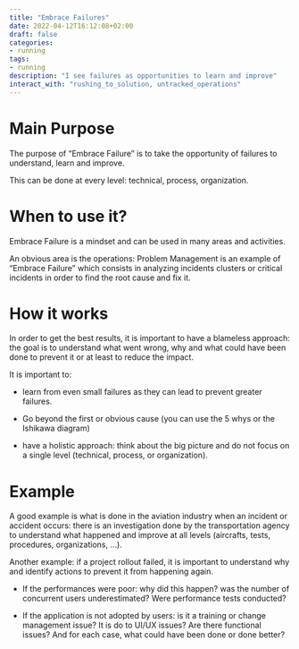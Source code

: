 ```yaml
---
title: "Embrace Failures"
date: 2022-04-12T16:12:08+02:00
draft: false
categories:
- running
tags:
- running
description: "I see failures as opportunities to learn and improve"
interact_with: "rushing_to_solution, untracked_operations"
---
```


# Main Purpose

The purpose of “Embrace Failure” is to take the opportunity of failures to understand, learn and improve.

This can be done at every level: technical, process, organization.



# When to use it?

Embrace Failure is a mindset and can be used in many areas and activities.

An obvious area is the operations: Problem Management is an example of “Embrace Failure” which consists in analyzing incidents clusters or critical incidents in order to find the root cause and fix it.



# How it works

In order to get the best results, it is important to have a blameless approach: the goal is to understand what went wrong, why and what could have been done to prevent it or at least to reduce the impact.

It is important to:

* learn from even small failures as they can lead to prevent greater failures.

* Go beyond the first or obvious cause (you can use the 5 whys or the Ishikawa diagram)

* have a holistic approach: think about the big picture and do not focus on a single level (technical, process, or organization).

# Example

A good example is what is done in the aviation industry when an incident or accident occurs: there is an investigation done by the transportation agency to understand what happened and improve at all levels (aircrafts, tests, procedures, organizations, …).



Another example: if a project rollout failed, it is important to understand why and identify actions to prevent it from happening again.

* If the performances were poor: why did this happen? was the number of concurrent users underestimated? Were performance tests conducted?

* If the application is not adopted by users: is it a training or change management issue? It is do to UI/UX issues? Are there functional issues? And for each case, what could have been done or done better? 
